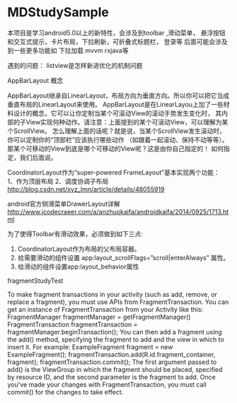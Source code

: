 # MDStudySample

本项目是学习android5.0以上的新特性，会涉及到toolbar ,滑动菜单，
悬浮按钮和交互式提示，卡片布局，下拉刷新，可折叠式标题栏，
登录等
后面可能会涉及到一些更多功能如
下拉加载
mvvm
rxjava等

遇到的问题：
listview是怎样新进优化的机制问题

AppBarLayout 概念

AppBarLayout继承自LinearLayout，布局方向为垂直方向。所以你可以把它当成垂直布局的LinearLayout来使用。
AppBarLayout是在LinearLayou上加了一些材料设计的概念，它可以让你定制当某个可滚动View的滚动手势发生变化时，
其内部的子View实现何种动作。请注意：上面提到的某个可滚动View，可以理解为某个ScrollView。
怎么理解上面的话呢？就是说，当某个ScrollView发生滚动时，你可以定制你的“顶部栏”应该执行哪些动作
（如跟着一起滚动、保持不动等等）。那某个可移动的View到底是哪个可移动的View呢？这是由你自己指定的！
如何指定，我们后面说。

CoordinatorLayout作为“super-powered FrameLayout”基本实现两个功能：
1、作为顶层布局
2、调度协调子布局
http://blog.csdn.net/xyz_lmn/article/details/48055919

android官方侧滑菜单DrawerLayout详解
http://www.jcodecraeer.com/a/anzhuokaifa/androidkaifa/2014/0925/1713.html

为了使得Toolbar有滑动效果，必须做到如下三点:
1. CoordinatorLayout作为布局的父布局容器。
2. 给需要滑动的组件设置 app:layout_scrollFlags=”scroll|enterAlways” 属性。
3. 给滑动的组件设置app:layout_behavior属性


fragmentStudyTest

To make fragment transactions in your activity (such as add, remove, or replace a fragment), you must use APIs from FragmentTransaction. You can get an instance of FragmentTransaction from your Activity like this:
FragmentManager fragmentManager = getFragmentManager()
FragmentTransaction fragmentTransaction = fragmentManager.beginTransaction();
You can then add a fragment using the add() method, specifying the fragment to add and the view in which to insert it. For example:
ExampleFragment fragment = new ExampleFragment();
fragmentTransaction.add(R.id.fragment_container, fragment);
fragmentTransaction.commit();
The first argument passed to add() is the ViewGroup in which the fragment should be placed, specified by resource ID, and the second parameter is the fragment to add.
Once you've made your changes with FragmentTransaction, you must call commit() for the changes to take effect.